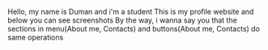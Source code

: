 Hello, my name is Duman and i'm a student
This is my profile website and below you can see screenshots
By the way, i wanna say you that the sections in menu(About me, Contacts) and buttons(About me, Contacts) do same operations